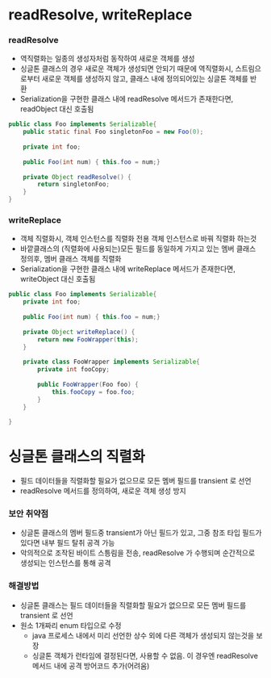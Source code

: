 # readResolve, writeReplace
### readResolve
* 역직렬화는 일종의 생성자처럼 동작하여 새로운 객체를 생성
* 싱글톤 클래스의 경우 새로운 객체가 생성되면 안되기 때문에 역직렬화시, 스트림으로부터 새로운 객체를 생성하지 않고, 클래스 내에 정의되어있는 싱글톤 객체를 반환
* Serialization을 구현한 클래스 내에 readResolve 메서드가 존재한다면, readObject 대신 호출됨
```java
public class Foo implements Serializable{
    public static final Foo singletonFoo = new Foo(0);
    
    private int foo;
    
    public Foo(int num) { this.foo = num;}
    
    private Object readResolve() {
        return singletonFoo;
    }
}
```

### writeReplace
* 객체 직렬화시, 객체 인스턴스를 직렬화 전용 객체 인스턴스로 바꿔 직렬화 하는것
* 바깥클래스의 (직렬화에 사용되는)모든 필드를 동일하게 가지고 있는 멤버 클래스 정의후, 멤버 클래스 객체를 직렬화
* Serialization을 구현한 클래스 내에 writeReplace 메서드가 존재한다면, writeObject 대신 호출됨
```java
public class Foo implements Serializable{
    private int foo;
    
    public Foo(int num) { this.foo = num;}
    
    private Object writeReplace() {
        return new FooWrapper(this);
    }
    
    private class FooWrapper implements Serializable{
        private int fooCopy;
        
        public FooWrapper(Foo foo) {
            this.fooCopy = foo.foo;
        }
    }
    
}
```

# 싱글톤 클래스의 직렬화
* 필드 데이터들을 직렬화할 필요가 없으므로 모든 멤버 필드를 transient 로 선언
* readResolve 메서드를 정의하여, 새로운 객체 생성 방지

### 보안 취약점
* 싱글톤 클래스의 멤버 필드중 transient가 아닌 필드가 있고, 그중 참조 타입 필드가 있다면 내부 필드 탈취 공격 가능
* 악의적으로 조작된 바이트 스틍림을 전송, readResolve 가 수행되며 순간적으로 생성되는 인스턴스를 통해 공격

### 해결방법
* 싱글톤 클래스는 필드 데이터들을 직렬화할 필요가 없으므로 모든 멤버 필드를 transient 로 선언
* 원소 1개짜리 enum 타입으로 수정
    * java 프로세스 내에서 미리 선언한 상수 외에 다른 객체가 생성되지 않는것을 보장
    * 싱글톤 객체가 런타임에 결정된다면, 사용할 수 없음. 이 경우엔 readResolve 메서드 내에 공격 방어코드 추가(어려움)

